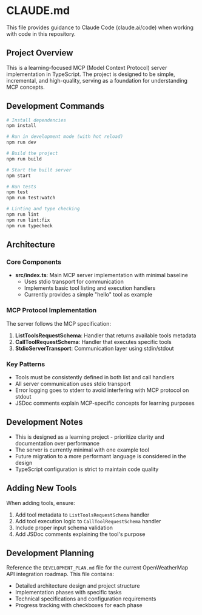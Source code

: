 # CLAUDE.md

This file provides guidance to Claude Code (claude.ai/code) when working with code in this repository.

## Project Overview

This is a learning-focused MCP (Model Context Protocol) server implementation in TypeScript. The project is designed to be simple, incremental, and high-quality, serving as a foundation for understanding MCP concepts.

## Development Commands

```bash
# Install dependencies
npm install

# Run in development mode (with hot reload)
npm run dev

# Build the project
npm run build

# Start the built server
npm start

# Run tests
npm test
npm run test:watch

# Linting and type checking
npm run lint
npm run lint:fix
npm run typecheck
```

## Architecture

### Core Components

- **src/index.ts**: Main MCP server implementation with minimal baseline
  - Uses stdio transport for communication
  - Implements basic tool listing and execution handlers
  - Currently provides a simple "hello" tool as example

### MCP Protocol Implementation

The server follows the MCP specification:

1. **ListToolsRequestSchema**: Handler that returns available tools metadata
2. **CallToolRequestSchema**: Handler that executes specific tools
3. **StdioServerTransport**: Communication layer using stdin/stdout

### Key Patterns

- Tools must be consistently defined in both list and call handlers
- All server communication uses stdio transport
- Error logging goes to stderr to avoid interfering with MCP protocol on stdout
- JSDoc comments explain MCP-specific concepts for learning purposes

## Development Notes

- This is designed as a learning project - prioritize clarity and documentation over performance
- The server is currently minimal with one example tool
- Future migration to a more performant language is considered in the design
- TypeScript configuration is strict to maintain code quality

## Adding New Tools

When adding tools, ensure:

1. Add tool metadata to `ListToolsRequestSchema` handler
2. Add tool execution logic to `CallToolRequestSchema` handler  
3. Include proper input schema validation
4. Add JSDoc comments explaining the tool's purpose

## Development Planning

Reference the `DEVELOPMENT_PLAN.md` file for the current OpenWeatherMap API integration roadmap. This file contains:

- Detailed architecture design and project structure
- Implementation phases with specific tasks
- Technical specifications and configuration requirements
- Progress tracking with checkboxes for each phase
